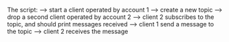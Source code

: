 The script:
 --> start a client operated by account 1
 --> create a new topic
 --> drop a second client operated by account 2
 --> client 2 subscribes to the topic, and should print messages received
 --> client 1 send a message to the topic
 --> client 2 receives the message